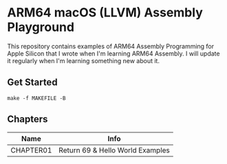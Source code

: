 # ARM64 macOS (LLVM) Assembly Playground

This repository contains examples of ARM64 Assembly Programming for
Apple Silicon that I wrote when I'm learning ARM64 Assembly. I will
update it regularly when I'm learning something new about it.

## Get Started

```console
make -f MAKEFILE -B
```

## Chapters 

| Name      | Info                             |
| --------- | -------------------------------- |
| CHAPTER01 | Return 69 & Hello World Examples |
